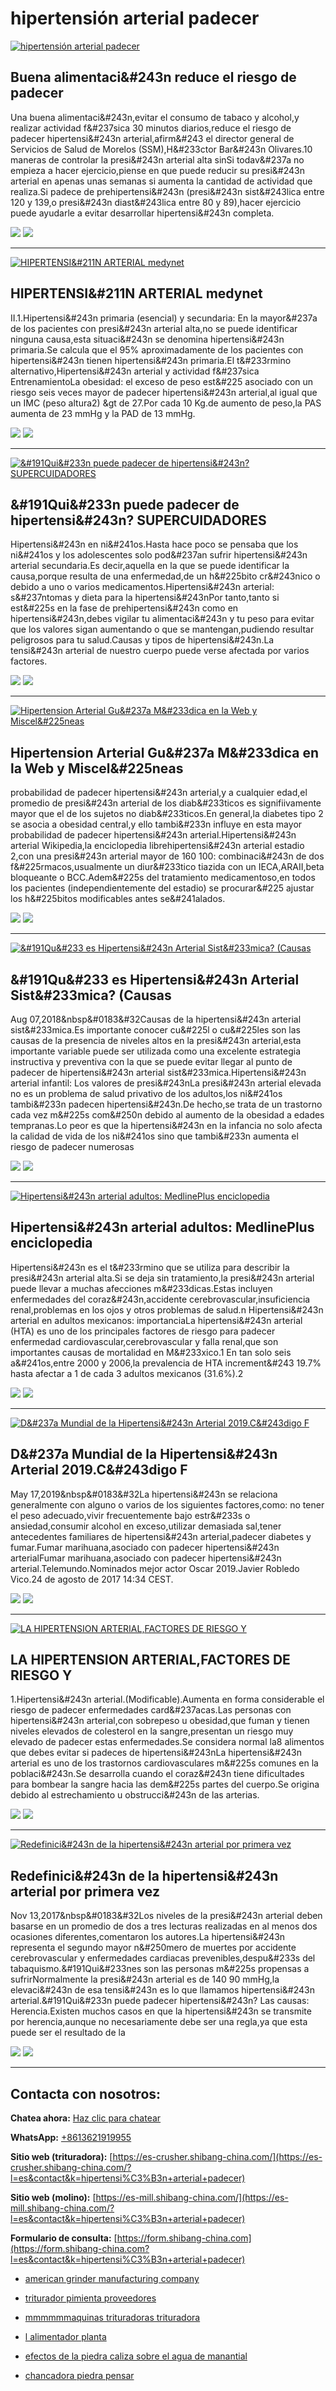 # hipertensión arterial padecer

<a href="https://swt.shibang-china.com/?l=es&img&k=hipertensi%C3%B3n+arterial+padecer" target="_blank">![hipertensión arterial padecer](http://static.shibang-china.com/all-800x300/1325.jpg)</a>

## Buena alimentaci&#243n reduce el riesgo de padecer
Una buena alimentaci&#243n,evitar el consumo de tabaco y alcohol,y realizar actividad f&#237sica 30 minutos diarios,reduce el riesgo de padecer hipertensi&#243n arterial,afirm&#243 el director general de Servicios de Salud de Morelos (SSM),H&#233ctor Bar&#243n Olivares.10 maneras de controlar la presi&#243n arterial alta sinSi todav&#237a no empieza a hacer ejercicio,piense en que puede reducir su presi&#243n arterial en apenas unas semanas si aumenta la cantidad de actividad que realiza.Si padece de prehipertensi&#243n (presi&#243n sist&#243lica entre 120 y 139,o presi&#243n diast&#243lica entre 80 y 89),hacer ejercicio puede ayudarle a evitar desarrollar hipertensi&#243n completa.


<a href="https://whatsapp.shibangsoft.com/WhatsApp.php" target="_blank" title="WhatsApp">![](http://static.shibang-china.com/icon/whatsapp.png)</a> <a href="https://swt.shibang-china.com/?l=es&icon&k=hipertensi%C3%B3n+arterial+padecer" target="_blank">![](http://static.shibang-china.com/icon/chat-es.png)</a>

---

<a href="https://swt.shibang-china.com/?l=es&img&k=hipertensi%C3%B3n+arterial+padecer" target="_blank">![HIPERTENSI&#211N ARTERIAL medynet](http://static.shibang-china.com/all-800x300/863.jpg)</a>

## HIPERTENSI&#211N ARTERIAL medynet
II.1.Hipertensi&#243n primaria (esencial) y secundaria: En la mayor&#237a de los pacientes con presi&#243n arterial alta,no se puede identificar ninguna causa,esta situaci&#243n se denomina hipertensi&#243n primaria.Se calcula que el 95% aproximadamente de los pacientes con hipertensi&#243n tienen hipertensi&#243n primaria.El t&#233rmino alternativo,Hipertensi&#243n arterial y actividad f&#237sica EntrenamientoLa obesidad: el exceso de peso est&#225 asociado con un riesgo seis veces mayor de padecer hipertensi&#243n arterial,al igual que un IMC (peso altura2) &gt de 27.Por cada 10 Kg.de aumento de peso,la PAS aumenta de 23 mmHg y la PAD de 13 mmHg.


<a href="https://whatsapp.shibangsoft.com/WhatsApp.php" target="_blank" title="WhatsApp">![](http://static.shibang-china.com/icon/whatsapp.png)</a> <a href="https://swt.shibang-china.com/?l=es&icon&k=hipertensi%C3%B3n+arterial+padecer" target="_blank">![](http://static.shibang-china.com/icon/chat-es.png)</a>

---

<a href="https://swt.shibang-china.com/?l=es&img&k=hipertensi%C3%B3n+arterial+padecer" target="_blank">![&#191Qui&#233n puede padecer de hipertensi&#243n? SUPERCUIDADORES](http://static.shibang-china.com/all-800x300/216.jpg)</a>

## &#191Qui&#233n puede padecer de hipertensi&#243n? SUPERCUIDADORES
Hipertensi&#243n en ni&#241os.Hasta hace poco se pensaba que los ni&#241os y los adolescentes solo pod&#237an sufrir hipertensi&#243n arterial secundaria.Es decir,aquella en la que se puede identificar la causa,porque resulta de una enfermedad,de un h&#225bito cr&#243nico o debido a uno o varios medicamentos.Hipertensi&#243n arterial: s&#237ntomas y dieta para la hipertensi&#243nPor tanto,tanto si est&#225s en la fase de prehipertensi&#243n como en hipertensi&#243n,debes vigilar tu alimentaci&#243n y tu peso para evitar que los valores sigan aumentando o que se mantengan,pudiendo resultar peligrosos para tu salud.Causas y tipos de hipertensi&#243n.La tensi&#243n arterial de nuestro cuerpo puede verse afectada por varios factores.


<a href="https://whatsapp.shibangsoft.com/WhatsApp.php" target="_blank" title="WhatsApp">![](http://static.shibang-china.com/icon/whatsapp.png)</a> <a href="https://swt.shibang-china.com/?l=es&icon&k=hipertensi%C3%B3n+arterial+padecer" target="_blank">![](http://static.shibang-china.com/icon/chat-es.png)</a>

---

<a href="https://swt.shibang-china.com/?l=es&img&k=hipertensi%C3%B3n+arterial+padecer" target="_blank">![Hipertension Arterial Gu&#237a M&#233dica en la Web y Miscel&#225neas](http://static.shibang-china.com/all-800x300/586.jpg)</a>

## Hipertension Arterial Gu&#237a M&#233dica en la Web y Miscel&#225neas
probabilidad de padecer hipertensi&#243n arterial,y a cualquier edad,el promedio de presi&#243n arterial de los diab&#233ticos es signifiivamente mayor que el de los sujetos no diab&#233ticos.En general,la diabetes tipo 2 se asocia a obesidad central,y ello tambi&#233n influye en esta mayor probabilidad de padecer hipertensi&#243n arterial.Hipertensi&#243n arterial Wikipedia,la enciclopedia librehipertensi&#243n arterial estadio 2,con una presi&#243n arterial mayor de 160 100: combinaci&#243n de dos f&#225rmacos,usualmente un diur&#233tico tiazida con un IECA,ARAII,beta bloqueante o BCC.Adem&#225s del tratamiento medicamentoso,en todos los pacientes (independientemente del estadio) se procurar&#225 ajustar los h&#225bitos modificables antes se&#241alados.


<a href="https://whatsapp.shibangsoft.com/WhatsApp.php" target="_blank" title="WhatsApp">![](http://static.shibang-china.com/icon/whatsapp.png)</a> <a href="https://swt.shibang-china.com/?l=es&icon&k=hipertensi%C3%B3n+arterial+padecer" target="_blank">![](http://static.shibang-china.com/icon/chat-es.png)</a>

---

<a href="https://swt.shibang-china.com/?l=es&img&k=hipertensi%C3%B3n+arterial+padecer" target="_blank">![&#191Qu&#233 es Hipertensi&#243n Arterial Sist&#233mica? (Causas](http://static.shibang-china.com/all-800x300/519.jpg)</a>

## &#191Qu&#233 es Hipertensi&#243n Arterial Sist&#233mica? (Causas
Aug 07,2018&nbsp&#0183&#32Causas de la hipertensi&#243n arterial sist&#233mica.Es importante conocer cu&#225l o cu&#225les son las causas de la presencia de niveles altos en la presi&#243n arterial,esta importante variable puede ser utilizada como una excelente estrategia instructiva y preventiva con la que se puede evitar llegar al punto de padecer de hipertensi&#243n arterial sist&#233mica.Hipertensi&#243n arterial infantil: Los valores de presi&#243nLa presi&#243n arterial elevada no es un problema de salud privativo de los adultos,los ni&#241os tambi&#233n padecen hipertensi&#243n.De hecho,se trata de un trastorno cada vez m&#225s com&#250n debido al aumento de la obesidad a edades tempranas.Lo peor es que la hipertensi&#243n en la infancia no solo afecta la calidad de vida de los ni&#241os sino que tambi&#233n aumenta el riesgo de padecer numerosas


<a href="https://whatsapp.shibangsoft.com/WhatsApp.php" target="_blank" title="WhatsApp">![](http://static.shibang-china.com/icon/whatsapp.png)</a> <a href="https://swt.shibang-china.com/?l=es&icon&k=hipertensi%C3%B3n+arterial+padecer" target="_blank">![](http://static.shibang-china.com/icon/chat-es.png)</a>

---

<a href="https://swt.shibang-china.com/?l=es&img&k=hipertensi%C3%B3n+arterial+padecer" target="_blank">![Hipertensi&#243n arterial adultos: MedlinePlus enciclopedia](http://static.shibang-china.com/all-800x300/277.jpg)</a>

## Hipertensi&#243n arterial adultos: MedlinePlus enciclopedia
Hipertensi&#243n es el t&#233rmino que se utiliza para describir la presi&#243n arterial alta.Si se deja sin tratamiento,la presi&#243n arterial puede llevar a muchas afecciones m&#233dicas.Estas incluyen enfermedades del coraz&#243n,accidente cerebrovascular,insuficiencia renal,problemas en los ojos y otros problemas de salud.n Hipertensi&#243n arterial en adultos mexicanos: importanciaLa hipertensi&#243n arterial (HTA) es uno de los principales factores de riesgo para padecer enfermedad cardiovascular,cerebrovascular y falla renal,que son importantes causas de mortalidad en M&#233xico.1 En tan solo seis a&#241os,entre 2000 y 2006,la prevalencia de HTA increment&#243 19.7% hasta afectar a 1 de cada 3 adultos mexicanos (31.6%).2


<a href="https://whatsapp.shibangsoft.com/WhatsApp.php" target="_blank" title="WhatsApp">![](http://static.shibang-china.com/icon/whatsapp.png)</a> <a href="https://swt.shibang-china.com/?l=es&icon&k=hipertensi%C3%B3n+arterial+padecer" target="_blank">![](http://static.shibang-china.com/icon/chat-es.png)</a>

---

<a href="https://swt.shibang-china.com/?l=es&img&k=hipertensi%C3%B3n+arterial+padecer" target="_blank">![D&#237a Mundial de la Hipertensi&#243n Arterial 2019.C&#243digo F](http://static.shibang-china.com/all-800x300/314.jpg)</a>

## D&#237a Mundial de la Hipertensi&#243n Arterial 2019.C&#243digo F
May 17,2019&nbsp&#0183&#32La hipertensi&#243n se relaciona generalmente con alguno o varios de los siguientes factores,como: no tener el peso adecuado,vivir frecuentemente bajo estr&#233s o ansiedad,consumir alcohol en exceso,utilizar demasiada sal,tener antecedentes familiares de hipertensi&#243n arterial,padecer diabetes y fumar.Fumar marihuana,asociado con padecer hipertensi&#243n arterialFumar marihuana,asociado con padecer hipertensi&#243n arterial.Telemundo.Nominados mejor actor Oscar 2019.Javier Robledo Vico.24 de agosto de 2017 14:34 CEST.


<a href="https://whatsapp.shibangsoft.com/WhatsApp.php" target="_blank" title="WhatsApp">![](http://static.shibang-china.com/icon/whatsapp.png)</a> <a href="https://swt.shibang-china.com/?l=es&icon&k=hipertensi%C3%B3n+arterial+padecer" target="_blank">![](http://static.shibang-china.com/icon/chat-es.png)</a>

---

<a href="https://swt.shibang-china.com/?l=es&img&k=hipertensi%C3%B3n+arterial+padecer" target="_blank">![LA HIPERTENSION ARTERIAL,FACTORES DE RIESGO Y](http://static.shibang-china.com/all-800x300/14.jpg)</a>

## LA HIPERTENSION ARTERIAL,FACTORES DE RIESGO Y
1.Hipertensi&#243n arterial.(Modificable).Aumenta en forma considerable el riesgo de padecer enfermedades card&#237acas.Las personas con hipertensi&#243n arterial,con sobrepeso u obesidad,que fuman y tienen niveles elevados de colesterol en la sangre,presentan un riesgo muy elevado de padecer estas enfermedades.Se considera normal la8 alimentos que debes evitar si padeces de hipertensi&#243nLa hipertensi&#243n arterial es uno de los trastornos cardiovasculares m&#225s comunes en la poblaci&#243n.Se desarrolla cuando el coraz&#243n tiene dificultades para bombear la sangre hacia las dem&#225s partes del cuerpo.Se origina debido al estrechamiento u obstrucci&#243n de las arterias.


<a href="https://whatsapp.shibangsoft.com/WhatsApp.php" target="_blank" title="WhatsApp">![](http://static.shibang-china.com/icon/whatsapp.png)</a> <a href="https://swt.shibang-china.com/?l=es&icon&k=hipertensi%C3%B3n+arterial+padecer" target="_blank">![](http://static.shibang-china.com/icon/chat-es.png)</a>

---

<a href="https://swt.shibang-china.com/?l=es&img&k=hipertensi%C3%B3n+arterial+padecer" target="_blank">![Redefinici&#243n de la hipertensi&#243n arterial por primera vez](http://static.shibang-china.com/all-800x300/906.jpg)</a>

## Redefinici&#243n de la hipertensi&#243n arterial por primera vez
Nov 13,2017&nbsp&#0183&#32Los niveles de la presi&#243n arterial deben basarse en un promedio de dos a tres lecturas realizadas en al menos dos ocasiones diferentes,comentaron los autores.La hipertensi&#243n representa el segundo mayor n&#250mero de muertes por accidente cerebrovascular y enfermedades cardiacas prevenibles,despu&#233s del tabaquismo.&#191Qui&#233nes son las personas m&#225s propensas a sufrirNormalmente la presi&#243n arterial es de 140 90 mmHg,la elevaci&#243n de esa tensi&#243n es lo que llamamos hipertensi&#243n arterial.&#191Qui&#233n puede padecer hipertensi&#243n? Las causas: Herencia.Existen muchos casos en que la hipertensi&#243n se transmite por herencia,aunque no necesariamente debe ser una regla,ya que esta puede ser el resultado de la


<a href="https://whatsapp.shibangsoft.com/WhatsApp.php" target="_blank" title="WhatsApp">![](http://static.shibang-china.com/icon/whatsapp.png)</a> <a href="https://swt.shibang-china.com/?l=es&icon&k=hipertensi%C3%B3n+arterial+padecer" target="_blank">![](http://static.shibang-china.com/icon/chat-es.png)</a>

---
## Contacta con nosotros:

**Chatea ahora:** [Haz clic para chatear](https://swt.shibang-china.com?l=es&contact&k=hipertensi%C3%B3n+arterial+padecer)

**WhatsApp:**  [+8613621919955](https://whatsapp.shibangsoft.com/WhatsApp.php)

**Sitio web (trituradora):** [https://es-crusher.shibang-china.com/](https://es-crusher.shibang-china.com/?l=es&contact&k=hipertensi%C3%B3n+arterial+padecer)

**Sitio web (molino):** [https://es-mill.shibang-china.com/](https://es-mill.shibang-china.com/?l=es&contact&k=hipertensi%C3%B3n+arterial+padecer)

**Formulario de consulta:** [https://form.shibang-china.com](https://form.shibang-china.com?l=es&contact&k=hipertensi%C3%B3n+arterial+padecer)

* [american grinder manufacturing company](../92/american%20grinder%20manufacturing%20company.md)

* [triturador pimienta proveedores](../90/triturador%20pimienta%20proveedores.md)

* [mmmmmmaquinas trituradoras trituradora](../92/mmmmmmaquinas%20trituradoras%20trituradora.md)

* [l alimentador planta](../91/l%20alimentador%20planta.md)

* [efectos de la piedra caliza sobre el agua de manantial](../84/efectos%20de%20la%20piedra%20caliza%20sobre%20el%20agua%20de%20manantial.md)

* [chancadora piedra pensar](../84/chancadora%20piedra%20pensar.md)
